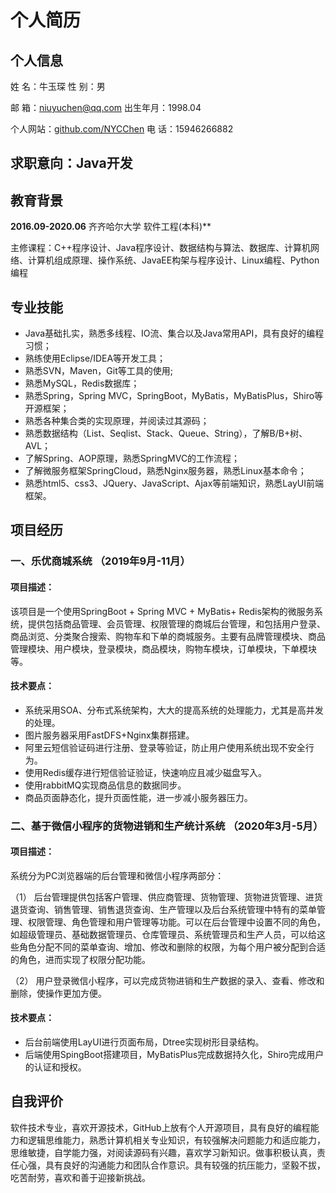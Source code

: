 # 个人简历

## 个人信息

姓  名：牛玉琛                     性  别：男

邮  箱：[niuyuchen@qq.com](mailto:niu_yu_chen@qq.com)    出生年月：1998.04

个人网站：[github.com/NYCChen](https://github.com/NYCChen)     电   话：15946266882

## 求职意向：Java开发

## 教育背景

**2016.09-2020.06**        齐齐哈尔大学         软件工程(本科)**

主修课程：C++程序设计、Java程序设计、数据结构与算法、数据库、计算机网络、计算机组成原理、操作系统、JavaEE构架与程序设计、Linux编程、Python编程

## **专业技能**

- Java基础扎实，熟悉多线程、IO流、集合以及Java常用API，具有良好的编程习惯；
-  熟练使用Eclipse/IDEA等开发工具；
- 熟悉SVN，Maven，Git等工具的使用;
- 熟悉MySQL，Redis数据库；
- 熟悉Spring，Spring MVC，SpringBoot，MyBatis，MyBatisPlus，Shiro等开源框架；
- 熟悉各种集合类的实现原理，并阅读过其源码；
- 熟悉数据结构（List、Seqlist、Stack、Queue、String），了解B/B+树、AVL；
- 了解Spring、AOP原理，熟悉SpringMVC的工作流程；
- 了解微服务框架SpringCloud，熟悉Nginx服务器，熟悉Linux基本命令；
- 熟悉html5、css3、JQuery、JavaScript、Ajax等前端知识，熟悉LayUI前端框架。

## **项目经历**

### 一、乐优商城系统 （2019年9月-11月）

#### 项目描述：

该项目是一个使用SpringBoot + Spring MVC + MyBatis+ Redis架构的微服务系统，提供包括商品管理、会员管理、权限管理的商城后台管理，和包括用户登录、商品浏览、分类聚合搜索、购物车和下单的商城服务。主要有品牌管理模块、商品管理模块、用户模块，登录模块，商品模块，购物车模块，订单模块，下单模块等。

#### 技术要点：

- 系统采用SOA、分布式系统架构，大大的提高系统的处理能力，尤其是高并发的处理。
- 图片服务器采用FastDFS+Nginx集群搭建。
- 阿里云短信验证码进行注册、登录等验证，防止用户使用系统出现不安全行为。
- 使用Redis缓存进行短信验证验证，快速响应且减少磁盘写入。
- 使用rabbitMQ实现商品信息的数据同步。
- 商品页面静态化，提升页面性能，进一步减小服务器压力。

### 二、基于微信小程序的货物进销和生产统计系统 （2020年3月-5月）

#### 项目描述：

系统分为PC浏览器端的后台管理和微信小程序两部分：

（1）   后台管理提供包括客户管理、供应商管理、货物管理、货物进货管理、进货退货查询、销售管理、销售退货查询、生产管理以及后台系统管理中特有的菜单管理、权限管理、角色管理和用户管理等功能。可以在后台管理中设置不同的角色，如超级管理员、基础数据管理员、仓库管理员、系统管理员和生产人员，可以给这些角色分配不同的菜单查询、增加、修改和删除的权限，为每个用户被分配到合适的角色，进而实现了权限分配功能。

（2）   用户登录微信小程序，可以完成货物进销和生产数据的录入、查看、修改和删除，使操作更加方便。

#### 技术要点：

- 后台前端使用LayUI进行页面布局，Dtree实现树形目录结构。
- 后端使用SpingBoot搭建项目，MyBatisPlus完成数据持久化，Shiro完成用户的认证和授权。

## **自我评价**

软件技术专业，喜欢开源技术，GitHub上放有个人开源项目，具有良好的编程能力和逻辑思维能力，熟悉计算机相关专业知识，有较强解决问题能力和适应能力，思维敏捷，自学能力强，对阅读源码有兴趣，喜欢学习新知识。做事积极认真，责任心强，具有良好的沟通能力和团队合作意识。具有较强的抗压能力，坚毅不拔，吃苦耐劳，喜欢和善于迎接新挑战。

 
